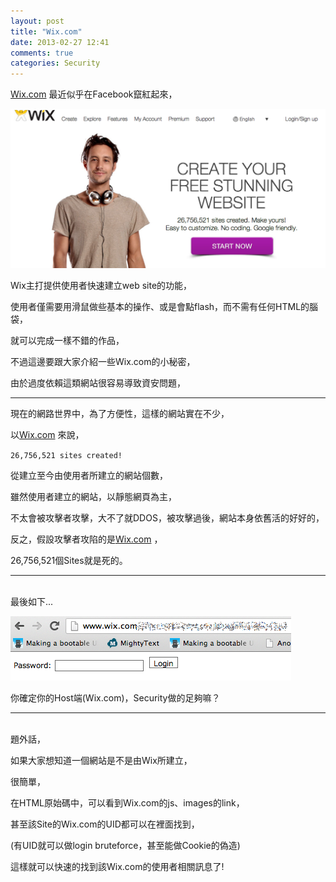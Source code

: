 ```yaml
---
layout: post
title: "Wix.com"
date: 2013-02-27 12:41
comments: true
categories: Security
---
```


[Wix.com][Wix.com] 最近似乎在Facebook竄紅起來，

![wixcom][wixcom]

Wix主打提供使用者快速建立web site的功能，

使用者僅需要用滑鼠做些基本的操作、或是會點flash，而不需有任何HTML的腦袋，

就可以完成一樣不錯的作品，

不過這邊要跟大家介紹一些Wix.com的小秘密，

由於過度依賴這類網站很容易導致資安問題，

---

現在的網路世界中，為了方便性，這樣的網站實在不少，

以[Wix.com][Wix.com] 來說，

`26,756,521 sites created!`

從建立至今由使用者所建立的網站個數，

雖然使用者建立的網站，以靜態網頁為主，

不太會被攻擊者攻擊，大不了就DDOS，被攻擊過後，網站本身依舊活的好好的，

反之，假設攻擊者攻陷的是[Wix.com][Wix.com] ，

26,756,521個Sites就是死的。

---
<br>
最後如下...

![wixbackdoor][wixbackdoor]

你確定你的Host端(Wix.com)，Security做的足夠嘛？

---
<br>
題外話，

如果大家想知道一個網站是不是由Wix所建立，

很簡單，

在HTML原始碼中，可以看到Wix.com的js、images的link，

甚至該Site的Wix.com的UID都可以在裡面找到，

(有UID就可以做login bruteforce，甚至能做Cookie的偽造)

這樣就可以快速的找到該Wix.com的使用者相關訊息了!


[Wix.com]: http://www.wix.com
[wixbackdoor]: /images/wix-backdoor.png "Wix backdoor"
[wixcom]: /images/wixcom.png "Wix com"
